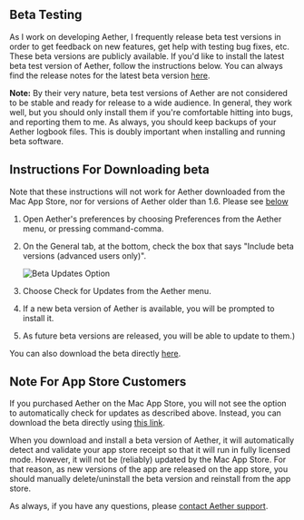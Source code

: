 ## Beta Testing

As I work on developing Aether, I frequently release beta test versions in order to get feedback on new features, get help with testing bug fixes, etc. These beta versions are publicly available. If you'd like to install the latest beta test version of Aether, follow the instructions below. You can always find the release notes for the latest beta version [here](http://builds.openreelsoftware.com/apps/aether/beta/release-notes/latest).

**Note:** By their very nature, beta test versions of Aether are not considered to be stable and ready for release to a wide audience. In general, they work well, but you should only install them if you're comfortable hitting into bugs, and reporting them to me. As always, you should keep backups of your Aether logbook files. This is doubly important when installing and running beta software.

## Instructions For Downloading beta

Note that these instructions will not work for Aether downloaded from the Mac App Store, nor for versions of Aether older than 1.6. Please see [below](#note-for-app-store-customers)

1. Open Aether's preferences by choosing Preferences from the Aether menu, or pressing command-comma.
2. On the General tab, at the bottom, check the box that says "Include beta versions (advanced users only)".

    ![Beta Updates Option](/images/BetaPreference.png)

3. Choose Check for Updates from the Aether menu.
4. If a new beta version of Aether is available, you will be prompted to install it.
5. As future beta versions are released, you will be able to update to them.)

You can also download the beta directly [here](http://builds.openreelsoftware.com/apps/aether/beta/download/latest_dmg).

## Note For App Store Customers

If you purchased Aether on the Mac App Store, you will not see the option to automatically check for updates as described above. Instead, you can download the beta directly using [this link](http://builds.openreelsoftware.com/apps/aether/beta/download/latest_dmg).

When you download and install a beta version of Aether, it will automatically detect and validate your app store receipt so that it will run in fully licensed mode. However, it will not be (reliably) updated by the Mac App Store. For that reason, as new versions of the app are released on the app store, you should manually delete/uninstall the beta version and reinstall from the app store.

As always, if you have any questions, please [contact Aether support](https://www.aetherlog.com/contact.html).
